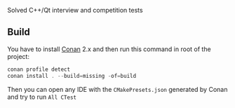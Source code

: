 Solved C++/Qt interview and competition tests 

## Build
You have to install [Conan](https://conan.io/downloads) 2.x and then run this command in root of the project:
```c
conan profile detect
conan install . --build=missing -of=build
```
Then you can open any IDE with the ```CMakePresets.json``` generated by Conan  and try to run ```All CTest```